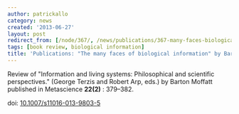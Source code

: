 ```yaml
---
author: patrickallo
category: news
created: '2013-06-27'
layout: post
redirect_from: [/node/367/, /news/publications/367-many-faces-biological-information-barton-moffatt/]
tags: [book review, biological information]
title: 'Publications: "The many faces of biological information" by Barton Moffatt'
---
```

Review of "Information and living systems: Philosophical and scientific
perspectives." (George Terzis and Robert Arp, eds.) by Barton Moffatt
published in Metascience  **22(2)** : 379–382.

doi: [10.1007/s11016-013-9803-5](http://dx.doi.org/10.1007/s11016-013-9803-5)

